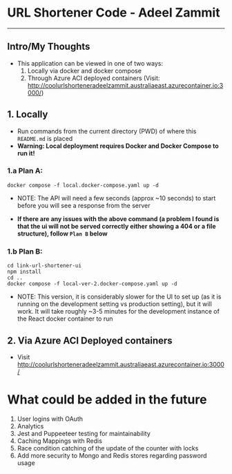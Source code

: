 # URL Shortener Code - Adeel Zammit

---

## Intro/My Thoughts

- This application can be viewed in one of two ways:
  1. Locally via docker and docker compose
  2. Through Azure ACI deployed containers (Visit: http://coolurlshorteneradeelzammit.australiaeast.azurecontainer.io:3000/)

## 1. Locally

- Run commands from the current directory (PWD) of where this `README.md` is placed
- **Warning: Local deployment requires Docker and Docker Compose to run it!**

### 1.a Plan A:

```
docker compose -f local.docker-compose.yaml up -d
```

- NOTE: The API will need a few seconds (approx ~10 seconds) to start before you will see a response from the server

- **If there are any issues with the above command (a problem I found is that the ui will not be served correctly either showing a 404 or a file structure), follow `Plan B` below**

### 1.b Plan B:

```
cd link-url-shortener-ui
npm install
cd ..
docker compose -f local-ver-2.docker-compose.yaml up -d
```

- NOTE: This version, it is considerably slower for the UI to set up (as it is running on the development setting vs production setting), but it will work. It will take roughly ~3-5 minutes for the development instance of the React docker container to run

## 2. Via Azure ACI Deployed containers

- Visit http://coolurlshorteneradeelzammit.australiaeast.azurecontainer.io:3000/

# What could be added in the future

1. User logins with OAuth
2. Analytics
3. Jest and Puppeeteer testing for maintainability
4. Caching Mappings with Redis
5. Race condition catching of the update of the counter with locks
6. Add more security to Mongo and Redis stores regarding password usage
